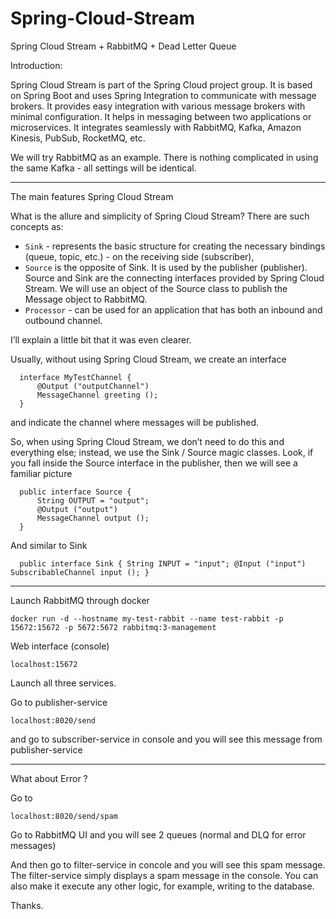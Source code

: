 # Spring-Cloud-Stream
Spring Cloud Stream + RabbitMQ + Dead Letter Queue

Introduction:

Spring Cloud Stream is part of the Spring Cloud project group.
It is based on Spring Boot and uses Spring Integration to communicate with message brokers.
It provides easy integration with various message brokers with minimal configuration.
It helps in messaging between two applications or microservices. It integrates seamlessly with RabbitMQ, Kafka, Amazon Kinesis, PubSub, RocketMQ, etc.

We will try RabbitMQ as an example.
There is nothing complicated in using the same Kafka - all settings will be identical.

___________________________________________________________________________________________________

The main features Spring Cloud Stream

What is the allure and simplicity of Spring Cloud Stream?
There are such concepts as:
- `Sink` - represents the basic structure for creating the necessary bindings (queue, topic, etc.) - on the receiving side (subscriber),
- `Source` is the opposite of Sink. It is used by the publisher (publisher).
Source and Sink are the connecting interfaces provided by Spring Cloud Stream.
We will use an object of the Source class to publish the Message object to RabbitMQ.
- `Processor` - can be used for an application that has both an inbound and outbound channel.

I’ll explain a little bit that it was even clearer.

Usually, without using Spring Cloud Stream, we create an interface
    
      interface MyTestChannel {
          @Output ("outputChannel")
          MessageChannel greeting ();
      }

and indicate the channel where messages will be published.

So, when using Spring Cloud Stream, we don’t need to do this and everything else; instead, we use the Sink / Source magic classes.
Look, if you fall inside the Source interface in the publisher, then we will see a familiar picture

      public interface Source {
          String OUTPUT = "output";
          @Output ("output")
          MessageChannel output ();
      }

And similar to Sink

`  public interface Sink {
      String INPUT = "input";
      @Input ("input")
      SubscribableChannel input ();
  }`
___________________________________________________________________________________________________


Launch RabbitMQ through docker

    docker run -d --hostname my-test-rabbit --name test-rabbit -p 15672:15672 -p 5672:5672 rabbitmq:3-management

Web interface (console)

    localhost:15672
  
Launch all three services.

Go to publisher-service

    localhost:8020/send

and go to subscriber-service in console and you will see this message from publisher-service

___________________________________________________________________________________________________

What about Error ?

Go to

    localhost:8020/send/spam

Go to RabbitMQ UI and you will see 2 queues (normal and DLQ for error messages)

And then go to filter-service in concole and you will see this spam message.
The filter-service simply displays a spam message in the console. You can also make it execute any other logic, for example, writing to the database.

Thanks.

